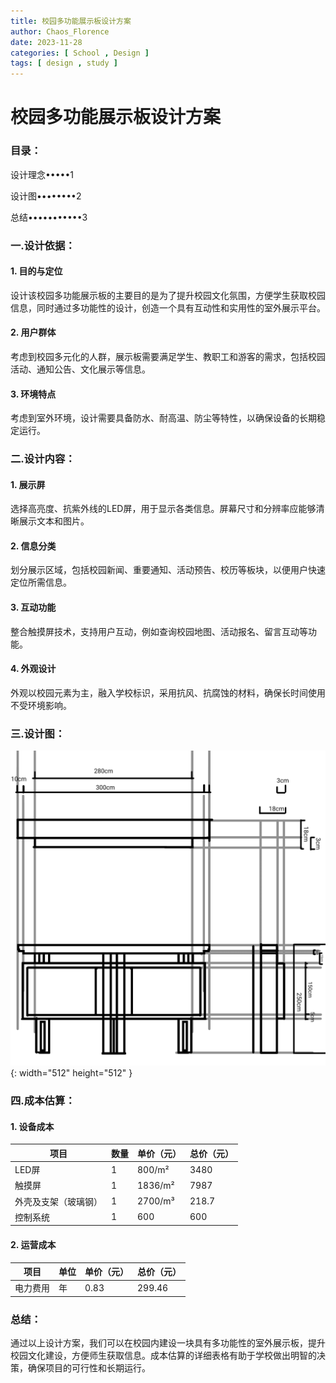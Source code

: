 ```yaml
---
title: 校园多功能展示板设计方案
author: Chaos_Florence
date: 2023-11-28
categories: [ School , Design ]
tags: [ design , study ]
---
```



# 校园多功能展示板设计方案


### 目录：

设计理念•••••1

设计图••••••••2

总结•••••••••••3

### 一.设计依据：

#### 1. 目的与定位
设计该校园多功能展示板的主要目的是为了提升校园文化氛围，方便学生获取校园信息，同时通过多功能性的设计，创造一个具有互动性和实用性的室外展示平台。

#### 2. 用户群体
考虑到校园多元化的人群，展示板需要满足学生、教职工和游客的需求，包括校园活动、通知公告、文化展示等信息。

#### 3. 环境特点
考虑到室外环境，设计需要具备防水、耐高温、防尘等特性，以确保设备的长期稳定运行。

### 二.设计内容：

#### 1. 展示屏
选择高亮度、抗紫外线的LED屏，用于显示各类信息。屏幕尺寸和分辨率应能够清晰展示文本和图片。

#### 2. 信息分类
划分展示区域，包括校园新闻、重要通知、活动预告、校历等板块，以便用户快速定位所需信息。

#### 3. 互动功能
整合触摸屏技术，支持用户互动，例如查询校园地图、活动报名、留言互动等功能。

#### 4. 外观设计
外观以校园元素为主，融入学校标识，采用抗风、抗腐蚀的材料，确保长时间使用不受环境影响。

### 三.设计图：

![Freedraw](/posts-source/Schoolshit.png){: width="512" height="512" }

### 四.成本估算：

#### 1. 设备成本

| 项目                | 数量 | 单价（元） | 总价（元） |
|---------------------|------|------------|------------|
| LED屏               | 1    |  800/m²    |   3480     |
| 触摸屏              | 1    |  1836/m²   |    7987     |
| 外壳及支架（玻璃钢）     | 1    |  2700/m³     |   218.7     |
| 控制系统            | 1    |     600    |   600      |

#### 2. 运营成本

| 项目                | 单位 | 单价（元） | 总价（元） |
|---------------------|------|------------|------------|
| 电力费用            | 年   |   0.83      |  299.46      |

### 总结：

通过以上设计方案，我们可以在校园内建设一块具有多功能性的室外展示板，提升校园文化建设，方便师生获取信息。成本估算的详细表格有助于学校做出明智的决策，确保项目的可行性和长期运行。
